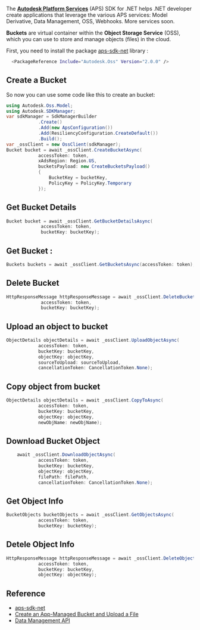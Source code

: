 The **[Autodesk Platform Services](https://aps.autodesk.com/)** (APS) SDK for .NET helps .NET developer create applications that leverage the various APS services: Model Derivative, Data Management, OSS, Webhooks. More services soon.

**Buckets** are virtual container within the **Object Storage Service** (OSS), which you can use to store and manage objects (files) in the cloud.

First, you need to install the package [aps-sdk-net](https://github.com/autodesk-platform-services/aps-sdk-net) library : 

```bash
  <PackageReference Include="Autodesk.Oss" Version="2.0.0" />
```
## Create a Bucket
So now you can use some code like this to create an bucket: 

```cs
using Autodesk.Oss.Model;
using Autodesk.SDKManager;
var sdkManager = SdkManagerBuilder
			.Create()
			.Add(new ApsConfiguration())
			.Add(ResiliencyConfiguration.CreateDefault())
			.Build();
var _ossClient = new OssClient(sdkManager);
Bucket bucket = await _ossClient.CreateBucketAsync(
			accessToken: token,
			xAdsRegion: Region.US,
			bucketsPayload: new CreateBucketsPayload()
			{
				BucketKey = bucketKey,
				PolicyKey = PolicyKey.Temporary
			});
```
## Get Bucket Details 

```cs
Bucket bucket = await _ossClient.GetBucketDetailsAsync(
			 accessToken: token,
			 bucketKey: bucketKey);
```

## Get Bucket : 
```cs
Buckets buckets = await _ossClient.GetBucketsAsync(accessToken: token);
```

## Delete Bucket 
```cs
HttpResponseMessage httpResponseMessage = await _ossClient.DeleteBucketAsync(
			 accessToken: token,
			 bucketKey: bucketKey);
```

## Upload an object to bucket 

```cs
ObjectDetails objectDetails = await _ossClient.UploadObjectAsync(
			accessToken: token,
			bucketKey: bucketKey,
			objectKey: objectKey,
			sourceToUpload: sourceToUpload,
			cancellationToken: CancellationToken.None);
```

## Copy object from bucket

```cs 
ObjectDetails objectDetails = await _ossClient.CopyToAsync(
			accessToken: token,
			bucketKey: bucketKey,
			objectKey: objectKey,
			newObjName: newObjName);
```

## Download Bucket Object

```cs
	await _ossClient.DownloadObjectAsync(
			accessToken: token,
			bucketKey: bucketKey,
			objectKey: objectKey,
			filePath: filePath,
			cancellationToken: CancellationToken.None);
```

## Get Object Info

```cs
BucketObjects bucketObjects = await _ossClient.GetObjectsAsync(
			accessToken: token,
			bucketKey: bucketKey);
```

## Detele Object Info 

```cs
HttpResponseMessage httpResponseMessage = await _ossClient.DeleteObjectAsync(
			accessToken: token,
			bucketKey: bucketKey,
			objectKey: objectKey);
```

## Reference 
- [aps-sdk-net](https://github.com/autodesk-platform-services/aps-sdk-net)
- [Create an App-Managed Bucket and Upload a File](https://aps.autodesk.com/en/docs/data/v2/tutorials/app-managed-bucket/)
- [Data Management API](https://aps.autodesk.com/en/docs/data/v2/reference/http/buckets-POST/)